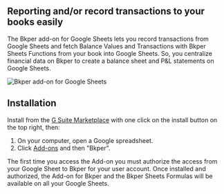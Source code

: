 
## Reporting and/or record transactions to your books easily

The Bkper add-on for Google Sheets lets you record transactions from Google Sheets and fetch Balance Values and Transactions with Bkper Sheets Functions from your book into Google Sheets. So, you centralize financial data on Bkper to create a balance sheet and P&L statements on Google Sheets.


![Bkper add-on for Google Sheets](https://downloads.intercomcdn.com/i/o/201320536/51500ec47feb0f2560ffdd58/bkper-export-data-google-sheet-3.png)

## Installation

Install from the [G Suite Marketplace](https://gsuite.google.com/marketplace/app/bkper/360398463400) with one click on the install button on the top right, then:

1. On your computer, open a Google spreadsheet.
2. Click [Add-ons](https://support.google.com/docs/answer/2942256?co=GENIE.Platform%3DDesktop&hl=en) and then "Bkper".

The first time you access the Add-on you must authorize the access from your Google Sheet to Bkper for your user account. 
Once installed and authorized, the Add-on for Bkper and the Bkper Sheets Formulas will be available on all your Google Sheets.
